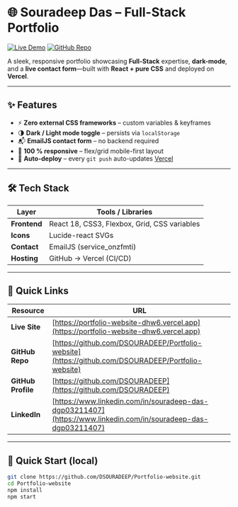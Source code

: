 # 🌐 Souradeep Das – Full-Stack Portfolio

[![Live Demo](https://img.shields.io/badge/Live-Demo-teal?style=flat-square&logo=vercel)](https://portfolio-website-dhw6.vercel.app/)
[![GitHub Repo](https://img.shields.io/badge/Source-Code-blue?style=flat-square&logo=github)](https://github.com/DSOURADEEP/Portfolio-website)

A sleek, responsive portfolio showcasing **Full-Stack** expertise, **dark-mode**, and a **live contact form**—built with **React + pure CSS** and deployed on **Vercel**.

---

## ✨ Features
- ⚡ **Zero external CSS frameworks** – custom variables & keyframes  
- 🌗 **Dark / Light mode toggle** – persists via `localStorage`  
- 📬 **EmailJS contact form** – no backend required  
- 📱 **100 % responsive** – flex/grid mobile-first layout  
- 🚀 **Auto-deploy** – every `git push` auto-updates [Vercel](https://portfolio-website-dhw6.vercel.app/)

---

## 🛠️ Tech Stack
| Layer        | Tools / Libraries                                 |
|--------------|---------------------------------------------------|
| **Frontend** | React 18, CSS3, Flexbox, Grid, CSS variables      |
| **Icons**    | Lucide-react SVGs                                 |
| **Contact**  | EmailJS (service_onzfmti)                         |
| **Hosting**  | GitHub → Vercel (CI/CD)                           |

---

## 🔗 Quick Links
| Resource            | URL                                                                 |
|---------------------|---------------------------------------------------------------------|
| **Live Site**       | [https://portfolio-website-dhw6.vercel.app](https://portfolio-website-dhw6.vercel.app) |
| **GitHub Repo**     | [https://github.com/DSOURADEEP/Portfolio-website](https://github.com/DSOURADEEP/Portfolio-website) |
| **GitHub Profile**  | [https://github.com/DSOURADEEP](https://github.com/DSOURADEEP) |
| **LinkedIn**        | [https://www.linkedin.com/in/souradeep-das-dgp03211407](https://www.linkedin.com/in/souradeep-das-dgp03211407) |

---

## 🚀 Quick Start (local)
```bash
git clone https://github.com/DSOURADEEP/Portfolio-website.git
cd Portfolio-website
npm install
npm start
